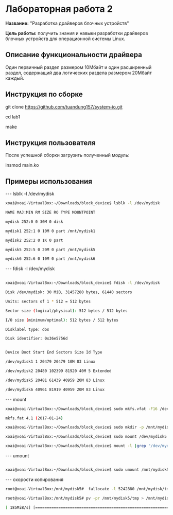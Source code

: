 # Лабораторная работа 2

**Название:** "Разработка драйверов блочных устройств"

**Цель работы:** получить знания и навыки разработки драйверов блочных устройств для операционной системы Linux. 

## Описание функциональности драйвера

Один первичный раздел размером 10Мбайт и один  расширенный раздел, содержащий два логических раздела  размером 20Мбайт каждый.

## Инструкция по сборке

git clone https://github.com/tuandung157/system-io.git

cd lab1

make


## Инструкция пользователя

После успешной сборки загрузить полученный модуль:

insmod main.ko

## Примеры использования
 ---   lsblk -l /dev/mydisk
 
 ```bash
xoai@xoai-VirtualBox:~/Downloads/block_device$ lsblk -l /dev/mydisk

NAME MAJ:MIN RM SIZE RO TYPE MOUNTPOINT

mydisk 252:0 0 30M 0 disk

mydisk1 252:1 0 10M 0 part /mnt/mydisk1

mydisk2 252:2 0 1K 0 part

mydisk5 252:5 0 20M 0 part /mnt/mydisk5

mydisk6 252:6 0 10M 0 part /mnt/mydisk6
```

 --- fdisk -l /dev/mydisk
 
 ```bash
  
xoai@xoai-VirtualBox:~/Downloads/block_device$ fdisk -l /dev/mydisk

Disk /dev/mydisk: 30 MiB, 31457280 bytes, 61440 sectors

Units: sectors of 1 * 512 = 512 bytes

Sector size (logical/physical): 512 bytes / 512 bytes

I/O size (minimum/optimal): 512 bytes / 512 bytes

Disklabel type: dos

Disk identifier: 0x36e5756d


Device Boot Start End Sectors Size Id Type

/dev/mydisk1 1 20479 20479 10M 83 Linux

/dev/mydisk2 20480 102399 81920 40M 5 Extended

/dev/mydisk5 20481 61439 40959 20M 83 Linux

/dev/mydisk6 40961 81919 40959 20M 83 Linux
```

--- mount 
```bash
xoai@xoai-VirtualBox:~/Downloads/block_device$ sudo mkfs.vfat -F16 /dev/mydisk5

mkfs.fat 4.1 (2017-01-24)

xoai@xoai-VirtualBox:~/Downloads/block_device$ sudo mkdir -p /mnt/mydisk5

xoai@xoai-VirtualBox:~/Downloads/block_device$ sudo mount /dev/mydisk5 /mnt/mydisk5

xoai@xoai-VirtualBox:~/Downloads/block_device$ mount -l |grep "/dev/mydisk"

```

--- umount

```bash

xoai@xoai-VirtualBox:~/Downloads/block_device$ sudo umount /mnt/mydisk5

```


--- скорости копирования
```bash
root@xoai-VirtualBox:/mnt/mydisk5#  fallocate -l 5242880 /mnt/mydisk/tmp // file 5megabyte

root@xoai-VirtualBox:/mnt/mydisk5# pv -pr /mnt/mydisk5/tmp > /mnt/mydisk5/temp

[ 185MiB/s] [====================================================================================>] 100%
```
